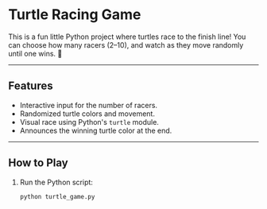 # Turtle Racing Game

This is a fun little Python project where turtles race to the finish line! You can choose how many racers (2–10), and watch as they move randomly until one wins. 🏁

---

## Features

- Interactive input for the number of racers.
- Randomized turtle colors and movement.
- Visual race using Python's `turtle` module.
- Announces the winning turtle color at the end.

---

## How to Play

1. Run the Python script:
   ```bash
   python turtle_game.py
